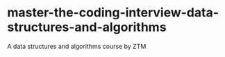 # master-the-coding-interview-data-structures-and-algorithms
A data structures and algorithms course by ZTM
